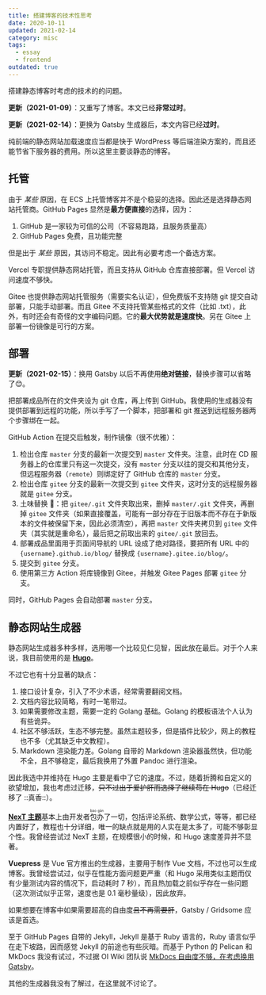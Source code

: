 ```yaml
---
title: 搭建博客的技术性思考
date: 2020-10-11
updated: 2021-02-14
category: misc
tags:
  - essay
  - frontend
outdated: true
---
```


搭建静态博客时考虑的技术的的问题。

<!-- more -->

**更新（2021-01-09）**：又重写了博客。本文已经**非常过时**。

**更新（2021-02-14）**：更换为 Gatsby 生成器后，本文内容已经**过时**。

纯前端的静态网站加载速度应当都是快于 WordPress 等后端渲染方案的，而且还能节省下服务器的费用。所以这里主要谈静态的博客。

## 托管

由于 _某些_ 原因，在 ECS 上托管博客并不是个稳妥的选择。因此还是选择静态网站托管商。GitHub Pages 显然是**最方便直接**的选择，因为：

1. GitHub 是一家较为可信的公司（不容易跑路，且服务质量高）
2. GitHub Pages 免费，且功能完整

但是出于 _某些_ 原因，其访问不稳定。因此有必要考虑一个备选方案。

Vercel 专职提供静态网站托管，而且支持从 GitHub 仓库直接部署。但 Vercel 访问速度不够快。

Gitee 也提供静态网站托管服务（需要实名认证），但免费版不支持随 git 提交自动部署，只能手动部署。而且 Gitee 不支持托管某些格式的文件（比如 .txt），此外，有时还会有奇怪的文字编码问题。它的**最大优势就是速度快**。另在 Gitee 上部署一份镜像是可行的方案。

## 部署

**更新（2021-02-15）**：换用 Gatsby 以后不再使用**绝对链接**，替换步骤可以省略了😊。

把部署成品所在的文件夹设为 git 仓库，再上传到 GitHub。我使用的生成器没有提供部署到远程的功能，所以手写了一个脚本，把部署和 git 推送到远程服务器两个步骤绑在一起。

GitHub Action 在提交后触发，制作镜像（很不优雅）：

1. 检出仓库 `master` 分支的最新一次提交到 `master` 文件夹。注意，此时在 CD 服务器上的仓库里只有这一次提交，没有 `master` 分支以往的提交和其他分支，但远程服务器（`remote`）则绑定好了 GitHub 仓库的 `master` 分支。
2. 检出仓库 `gitee` 分支的最新一次提交到 `gitee` 文件夹，这时分支的远程服务器就是 `gitee` 分支。
3. 土味替换 🤦‍：把 `gitee/.git` 文件夹取出来，删掉 `master/.git` 文件夹，再删掉 `gitee` 文件夹（如果直接覆盖，可能有一部分存在于旧版本而不存在于新版本的文件被保留下来，因此必须清空），再把 `master` 文件夹拷贝到 `gitee` 文件夹（其实就是重命名），最后把之前取出来的 `gitee/.git` 放回去。
4. 部署成品里面用于页面间导航的 URL 设成了绝对路径，要把所有 URL 中的 `{username}.github.io/blog/` 替换成 `{username}.gitee.io/blog/`。
5. 提交到 `gitee` 分支。
6. 使用第三方 Action 将库镜像到 Gitee，并触发 Gitee Pages 部署 `gitee` 分支。

同时，GitHub Pages 会自动部署 `master` 分支。

## 静态网站生成器

静态网站生成器多种多样，选用哪一个比较见仁见智，因此放在最后。对于个人来说，我目前使用的是 [**Hugo**](https://gohugo.io)。

不过它也有十分显著的缺点：

1. 接口设计复杂，引入了不少术语，经常需要翻阅文档。
2. 文档内容比较简略，有时一笔带过。
3. 如果需要修改主题，需要一定的 Golang 基础。Golang 的模板语法个人认为有些诡异。
4. 社区不够活跃，生态不够完整。虽然主题较多，但是插件比较少，网上的教程也不多（尤其缺乏中文教程）。
5. Markdown 渲染能力差。Golang 自带的 Markdown 渲染器虽然快，但功能不全，且不够稳定，最后我换用了外置 Pandoc 进行渲染。

因此我选中并维持在 Hugo 主要是看中了它的速度。不过，随着折腾和自定义的欲望增加，我也考虑过迁移，~~只不过出于爱护肝而选择了继续苟在 Hugo~~（已经迁移了 ::真香::）。

[**NexT 主题**](https://theme-next.js.org)基本上由开发者<ruby>包办<rt>bào gān</rt></ruby>了一切，包括评论系统、数学公式，等等，都已经内置好了，教程也十分详细，唯一的缺点就是用的人实在是太多了，可能不够彰显个性。我曾经尝试过 NexT 主题，在规模很小的时候，和 Hugo 速度差异并不显著。

**Vuepress** 是 Vue 官方推出的生成器，主要用于制作 Vue 文档，不过也可以生成博客。我曾经尝试过，似乎在性能方面问题更严重（和 Hugo 采用类似主题而仅有少量测试内容的情况下，启动耗时 7 秒），而且热加载之前似乎存在一些问题（这次测试似乎正常，速度也是 0.1 毫秒量级），因此放弃。

如果想要在博客中如果需要超高的自由度~~且不再需要肝~~，Gatsby / Gridsome 应该是首选。

至于 GitHub Pages 自带的 Jekyll，Jekyll 是基于 Ruby 语言的，Ruby 语言似乎在走下坡路，因而感觉 Jekyll 的前途也有些灰暗。而基于 Python 的 Pelican 和 MkDocs 我没有试过，不过据 OI Wiki 团队说 [MkDocs 自由度不够，在考虑换用 Gatsby](https://github.com/OI-wiki/OI-wiki/issues/1956)。

其他的生成器我没有了解过，在这里就不讨论了。
